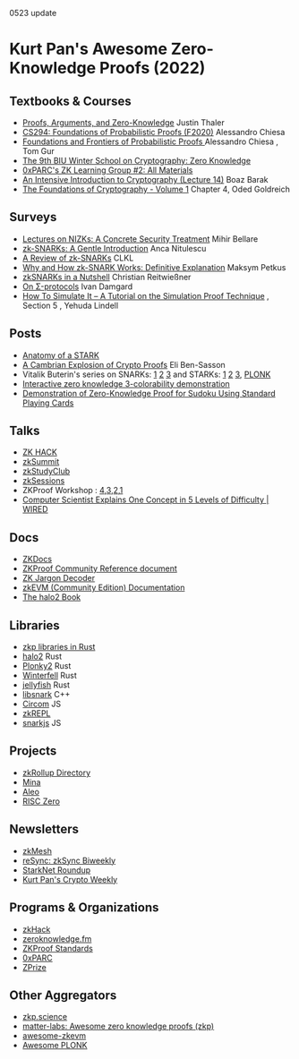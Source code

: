 0523 update
# Kurt Pan's Awesome Zero-Knowledge Proofs (2022)

## Textbooks & Courses
- [Proofs, Arguments, and Zero-Knowledge](https://people.cs.georgetown.edu/jthaler/ProofsArgsAndZK.html) Justin Thaler
- [CS294: Foundations of Probabilistic Proofs (F2020)](http://people.eecs.berkeley.edu/~alexch/classes/CS294-F2020.html) Alessandro Chiesa
- [Foundations and Frontiers of Probabilistic Proofs ](https://www.msri.org/summer_schools/931) Alessandro Chiesa , Tom Gur
- [The 9th BIU Winter School on Cryptography: Zero Knowledge](https://cyber.biu.ac.il/event/the-9th-biu-winter-school-on-cryptography/)
- [0xPARC's ZK Learning Group #2: All Materials](https://0xparc.notion.site/ZK-Learning-Group-2-All-Materials-b199ae33734f40db8b757b6fe3428f81)
- [An Intensive Introduction to Cryptography (Lecture 14)](https://intensecrypto.org/public/lec_14_zero_knowledge.html) Boaz Barak
- [The Foundations of Cryptography - Volume 1](https://www.wisdom.weizmann.ac.il/~oded/foc-vol1.html) Chapter 4, Oded Goldreich

## Surveys
- [Lectures on NIZKs: A Concrete Security Treatment](https://cseweb.ucsd.edu/~mihir/cse208-Wi20/main.pdf) Mihir Bellare
- [zk-SNARKs: A Gentle Introduction](https://www.di.ens.fr/~nitulesc/files/Survey-SNARKs.pdf) Anca Nitulescu
- [A Review of zk-SNARKs](https://arxiv.org/pdf/2202.06877.pdf) CLKL
- [Why and How zk-SNARK Works: Definitive Explanation](http://petkus.info/papers/WhyAndHowZkSnarkWorks.pdf) Maksym Petkus
- [zkSNARKs in a Nutshell](http://chriseth.github.io/notes/articles/zksnarks/zksnarks.pdf) Christian Reitwießner
- [On Σ-protocols](https://cs.au.dk/~ivan/Sigma.pdf) Ivan Damgard
- [How To Simulate It – A Tutorial on the Simulation Proof Technique](https://eprint.iacr.org/2016/046.pdf) , Section 5 , Yehuda Lindell

## Posts
- [Anatomy of a STARK](https://aszepieniec.github.io/stark-anatomy/)
- [A Cambrian Explosion of Crypto Proofs](https://nakamoto.com/cambrian-explosion-of-crypto-proofs/) Eli Ben-Sasson
- Vitalik Buterin's series on SNARKs: [1](https://vitalik.ca/general/2016/12/10/qap.html) [2](https://vitalik.ca/general/2017/01/14/exploring_ecp.html) [3](https://vitalik.ca/general/2017/02/01/zk_snarks.html) and STARKs: [1](https://vitalik.ca/general/2017/11/09/starks_part_1.html) [2](https://vitalik.ca/general/2017/11/22/starks_part_2.html) [3](https://vitalik.ca/general/2018/07/21/starks_part_3.html), [PLONK](https://vitalik.ca/general/2019/09/22/plonk.html)
- [Interactive zero knowledge 3-colorability demonstration](http://web.mit.edu/~ezyang/Public/graph/svg.html)
- [Demonstration of Zero-Knowledge Proof for Sudoku Using Standard Playing Cards](https://www.wisdom.weizmann.ac.il/~naor/PAPERS/SUDOKU_DEMO/)

## Talks
- [ZK HACK](https://www.youtube.com/playlist?list=PLj80z0cJm8QFGB6AsiAG3EB06L7xr5S1c)
- [zkSummit](https://www.youtube.com/playlist?list=PLj80z0cJm8QFnY6VLVa84nr-21DNvjWH7)
- [zkStudyClub](https://www.youtube.com/playlist?list=PLj80z0cJm8QHm_9BdZ1BqcGbgE-BEn-3Y)
- [zkSessions](https://www.youtube.com/playlist?list=PLj80z0cJm8QEz6BotG4SkGSCupwkPonCZ)
- ZKProof Workshop : [4](https://www.youtube.com/playlist?list=PLOEty2U8Y69Xkgt7fdNl7FtlzUcu_Ho0c),[3](https://www.youtube.com/playlist?list=PLOEty2U8Y69XuIbGzSPzOR38lHUyf_v-y),[2](https://www.youtube.com/playlist?list=PLOEty2U8Y69VKX0THZvO_liqwV3Ngf1wt),[1](https://www.youtube.com/playlist?list=PLOEty2U8Y69XadRILKwdG5eADUdAJ96ou)
- [Computer Scientist Explains One Concept in 5 Levels of Difficulty | WIRED](https://www.youtube.com/watch?v=fOGdb1CTu5c)

## Docs
- [ZKDocs](https://www.zkdocs.com/)
- [ZKProof Community Reference document](https://docs.zkproof.org/reference.pdf)
- [ZK Jargon Decoder](https://nmohnblatt.github.io/zk-jargon-decoder/foreword.html)
- [zkEVM (Community Edition) Documentation](https://appliedzkp.github.io/zkevm-docs/)
- [The halo2 Book](https://zcash.github.io/halo2/)

## Libraries 
- [zkp libraries in Rust](https://cryptography.rs/#zero-knowledge-proofs)
- [halo2](https://github.com/zcash/halo2) Rust
- [Plonky2](https://github.com/mir-protocol/plonky2) Rust
- [Winterfell](https://github.com/novifinancial/winterfell) Rust
- [jellyfish](https://github.com/EspressoSystems/jellyfish) Rust
- [libsnark](https://github.com/scipr-lab/libsnark) C++
- [Circom](https://iden3.io/circom) JS
- [zkREPL](https://zkrepl.dev/)
- [snarkjs](https://github.com/iden3/snarkjs) JS


## Projects
- [zkRollup Directory](https://www.zkrollups.xyz/)
- [Mina](https://minaprotocol.com/)
- [Aleo](https://www.aleo.org/)
- [RISC Zero](https://www.risczero.com/)
## Newsletters
- [zkMesh](https://zkmesh.substack.com/)
- [reSync: zkSync Biweekly](https://pseudotheos.substack.com/archive)
- [StarkNet Roundup](https://swagtimus.substack.com/archive)
- [Kurt Pan's Crypto Weekly](https://www.getrevue.co/profile/kurtpan)

## Programs & Organizations
- [zkHack](https://www.zkhack.dev/)
- [zeroknowledge.fm](https://zeroknowledge.fm/)
- [ZKProof Standards](https://zkproof.org/)
- [0xPARC](https://0xparc.org/blog/)
- [ZPrize](https://www.zprize.io/)

## Other Aggregators
- [zkp.science](https://zkp.science/)
- [matter-labs: Awesome zero knowledge proofs (zkp)](https://github.com/matter-labs/awesome-zero-knowledge-proofs)
- [awesome-zkevm](https://github.com/LuozhuZhang/awesome-zkevm)
- [Awesome PLONK](https://github.com/fluidex/awesome-plonk)